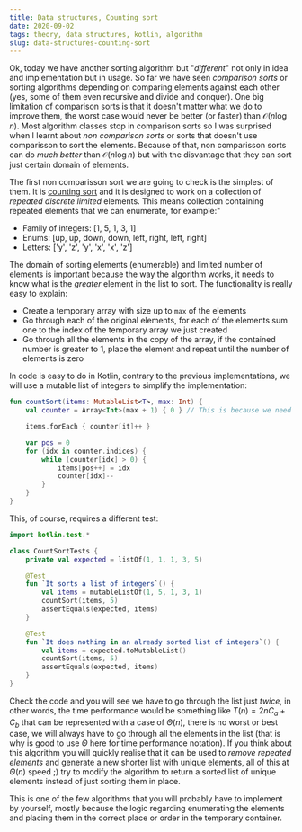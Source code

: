 ```yaml
---
title: Data structures, Counting sort
date: 2020-09-02
tags: theory, data structures, kotlin, algorithm
slug: data-structures-counting-sort
---
```


Ok, today we have another sorting algorithm but "_different_" not only in idea and implementation but in usage. So far we have seen _comparison sorts_ or sorting algorithms depending on comparing elements against each other (yes, some of them even recursive and divide and conquer). One big limitation of comparison sorts is that it doesn't matter what we do to improve them, the worst case would never be better (or faster) than $\mathcal{O}(n \log{n})$. Most algorithm classes stop in comparison sorts so I was surprised when I learnt about _non comparison sorts_ or sorts that doesn't use comparisson to sort the elements. Because of that, non comparisson sorts can do _much better_ than $\mathcal{O}(n \log{n})$ but with the disvantage that they can sort just certain domain of elements.

The first non comparisson sort we are going to check is the simplest of them. It is [counting sort](https://en.wikipedia.org/wiki/Counting_sort) and it is designed to work on a collection of _repeated discrete limited_ elements. This means collection containing repeated elements that we can enumerate, for example:"

- Family of integers: [1, 5, 1, 3, 1]
- Enums: [up, up, down, down, left, right, left, right]
- Letters: ['y', 'z', 'y', 'x', 'x', 'z']

The domain of sorting elements (enumerable) and limited number of elements is important because the way the algorithm works, it needs to know what is the _greater_ element in the list to sort. The functionality is really easy to explain:

- Create a temporary array with size up to `max` of the elements
- Go through each of the original elements, for each of the elements sum one to the index of the temporary array we just created
- Go through all the elements in the copy of the array, if the contained number is greater to 1, place the element and repeat until the number of elements is zero

In code is easy to do in Kotlin, contrary to the previous implementations, we will use a mutable list of integers to simplify the implementation:

```kotlin
fun countSort(items: MutableList<T>, max: Int) {
    val counter = Array<Int>(max + 1) { 0 } // This is because we need an array containing up to max

    items.forEach { counter[it]++ }

    var pos = 0
    for (idx in counter.indices) {
        while (counter[idx] > 0) {
            items[pos++] = idx
            counter[idx]--
        }
    }
}
```

This, of course, requires a different test:

```kotlin
import kotlin.test.*

class CountSortTests {
    private val expected = listOf(1, 1, 1, 3, 5)

    @Test
    fun `It sorts a list of integers`() {
        val items = mutableListOf(1, 5, 1, 3, 1)
        countSort(items, 5)
        assertEquals(expected, items)
    }

    @Test
    fun `It does nothing in an already sorted list of integers`() {
        val items = expected.toMutableList()
        countSort(items, 5)
        assertEquals(expected, items)
    }
}
```

Check the code and you will see we have to go through the list just _twice_, in other words, the time performance would be something like $T(n) = 2nC_a + C_b$ that can be represented with a case of $\Theta(n)$, there is no worst or best case, we will always have to go through all the elements in the list (that is why is good to use $\Theta$ here for time performance notation). If you think about this algorithm you will quickly realise that it can be used to _remove repeated elements_ and generate a new shorter list with unique elements, all of this at $\Theta(n)$ speed ;) try to modify the algorithm to return a sorted list of unique elements instead of just sorting them in place.

This is one of the few algorithms that you will probably have to implement by yourself, mostly because the logic regarding enumerating the elements and placing them in the correct place or order in the temporary container.
